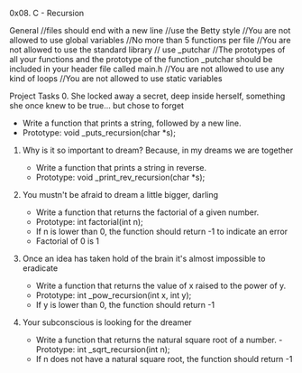 0x08. C - Recursion

General
//files should end with a new line
//use the Betty style
//You are not allowed to use global variables
//No more than 5 functions per file
//You are not allowed to use the standard library
// use _putchar
//The prototypes of all your functions and the prototype of the function _putchar should be included in your header file called main.h
//You are not allowed to use any kind of loops
//You are not allowed to use static variables


Project Tasks
0. She locked away a secret, deep inside herself, something she once knew to be true... but chose to forget
   - Write a function that prints a string, followed by a new line.
   - Prototype: void _puts_recursion(char *s);

1. Why is it so important to dream? Because, in my dreams we are together
   - Write a function that prints a string in reverse.
   - Prototype: void _print_rev_recursion(char *s);

3. You mustn't be afraid to dream a little bigger, darling
   - Write a function that returns the factorial of a given number.
   - Prototype: int factorial(int n);
   - If n is lower than 0, the function should return -1 to indicate an error
   - Factorial of 0 is 1

4. Once an idea has taken hold of the brain it's almost impossible to eradicate
    - Write a function that returns the value of x raised to the power of y.
    - Prototype: int _pow_recursion(int x, int y);
    - If y is lower than 0, the function should return -1

5. Your subconscious is looking for the dreamer
   - Write a function that returns the natural square root of a number.
   -Prototype: int _sqrt_recursion(int n);
   - If n does not have a natural square root, the function should return -1